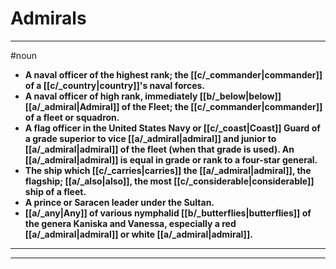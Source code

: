 # Admirals
---
#noun
- **A naval officer of the highest rank; the [[c/_commander|commander]] of a [[c/_country|country]]'s naval forces.**
- **A naval officer of high rank, immediately [[b/_below|below]] [[a/_admiral|Admiral]] of the Fleet; the [[c/_commander|commander]] of a fleet or squadron.**
- **A flag officer in the United States Navy or [[c/_coast|Coast]] Guard of a grade superior to vice [[a/_admiral|admiral]] and junior to [[a/_admiral|admiral]] of the fleet (when that grade is used). An [[a/_admiral|admiral]] is equal in grade or rank to a four-star general.**
- **The ship which [[c/_carries|carries]] the [[a/_admiral|admiral]], the flagship; [[a/_also|also]], the most [[c/_considerable|considerable]] ship of a fleet.**
- **A prince or Saracen leader under the Sultan.**
- **[[a/_any|Any]] of various nymphalid [[b/_butterflies|butterflies]] of the genera Kaniska and Vanessa, especially a red [[a/_admiral|admiral]] or white [[a/_admiral|admiral]].**
---
---
